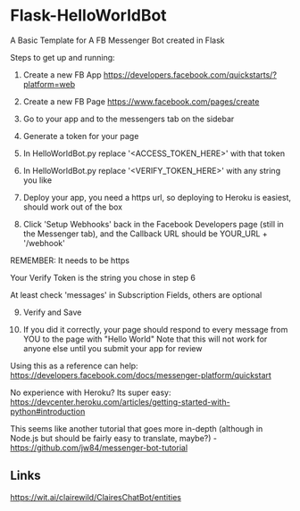 # Flask-HelloWorldBot
A Basic Template for A FB Messenger Bot created in Flask

Steps to get up and running:

1) Create a new FB App https://developers.facebook.com/quickstarts/?platform=web

2) Create a new FB Page https://www.facebook.com/pages/create

3) Go to your app and to the messengers tab on the sidebar

4) Generate a token for your page

5) In HelloWorldBot.py replace '\<ACCESS_TOKEN_HERE>' with that token

6) In HelloWorldBot.py replace '\<VERIFY_TOKEN_HERE>' with any string you like

7) Deploy your app, you need a https url, so deploying to Heroku is easiest, should work out of the box

8) Click 'Setup Webhooks' back in the Facebook Developers page (still in the Messenger tab), and the Callback URL should be YOUR_URL + '/webhook'

REMEMBER: It needs to be https

Your Verify Token is the string you chose in step 6

At least check 'messages' in Subscription Fields, others are optional

9) Verify and Save

10) If you did it correctly, your page should respond to every message from YOU to the page with "Hello World"
Note that this will not work for anyone else until you submit your app for review

Using this as a reference can help: https://developers.facebook.com/docs/messenger-platform/quickstart

No experience with Heroku? Its super easy: https://devcenter.heroku.com/articles/getting-started-with-python#introduction

This seems like another tutorial that goes more in-depth (although in Node.js but should be fairly easy to translate, maybe?) - https://github.com/jw84/messenger-bot-tutorial

## Links

https://wit.ai/clairewild/ClairesChatBot/entities
